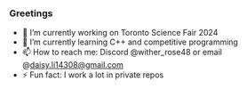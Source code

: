 ### Greetings
- 🔭 I’m currently working on Toronto Science Fair 2024
- 🌱 I’m currently learning C++ and competitive programming
- 📫 How to reach me: Discord @wither_rose48 or email @daisy.li14308@gmail.com
- ⚡ Fun fact: I work a lot in private repos
<!--
**wither-rose/wither-rose** is a ✨ _special_ ✨ repository because its `README.md` (this file) appears on your GitHub profile.

Here are some ideas to get you started:


- 👯 I’m looking to collaborate on ...
- 🤔 I’m looking for help with ...
- 💬 Ask me about ...
- 📫 How to reach me: ...
- 😄 Pronouns: ...
- ⚡ Fun fact: ...
-->
